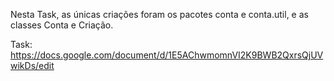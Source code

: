 Nesta Task, as únicas criações foram os pacotes conta e conta.util, e as classes Conta e Criação.

Task: https://docs.google.com/document/d/1E5AChwmomnVI2K9BWB2QxrsQjUVwikDs/edit
